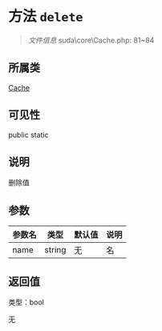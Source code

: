 # 方法 `delete`

> *文件信息* suda\core\Cache.php: 81~84

## 所属类 

[Cache](../Cache.md)

## 可见性

 public static

## 说明

删除值

## 参数


| 参数名 | 类型 | 默认值 | 说明 |
|--------|-----|-------|-------|
| name |  string | 无 |  名 |



## 返回值

类型：bool

无


